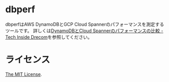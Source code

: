 # dbperf
dbperfはAWS DynamoDBとGCP Cloud Spannerのパフォーマンスを測定するツールです。
詳しくは[DynamoDBとCloud Spannerのパフォーマンスの比較 - Tech Inside Drecom](https://tech.drecom.co.jp/dynamodb-vs-cloudspanner/)を参照してください。

# ライセンス
[The MIT License](LICENSE.txt).
